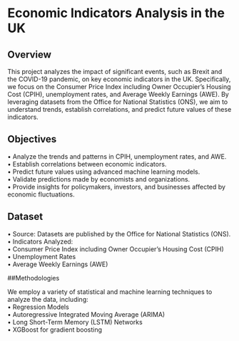 # Economic Indicators Analysis in the UK

## Overview
This project analyzes the impact of significant events, such as Brexit and the COVID-19 pandemic, on key economic indicators in the UK. Specifically, we focus on the Consumer Price Index including Owner Occupier’s Housing Cost (CPIH), unemployment rates, and Average Weekly Earnings (AWE). By leveraging datasets from the Office for National Statistics (ONS), we aim to understand trends, establish correlations, and predict future values of these indicators.

## Objectives
• Analyze the trends and patterns in CPIH, unemployment rates, and AWE.  
• Establish correlations between economic indicators.  
• Predict future values using advanced machine learning models.  
• Validate predictions made by economists and organizations.  
• Provide insights for policymakers, investors, and businesses affected by economic fluctuations.  

## Dataset
•	Source: Datasets are published by the Office for National Statistics (ONS).  
•	Indicators Analyzed:  
•	Consumer Price Index including Owner Occupier’s Housing Cost (CPIH)  
•	Unemployment Rates  
•	Average Weekly Earnings (AWE)  

##Methodologies

We employ a variety of statistical and machine learning techniques to analyze the data, including:  
•	Regression Models  
•	Autoregressive Integrated Moving Average (ARIMA)  
•	Long Short-Term Memory (LSTM) Networks  
•	XGBoost for gradient boosting  
